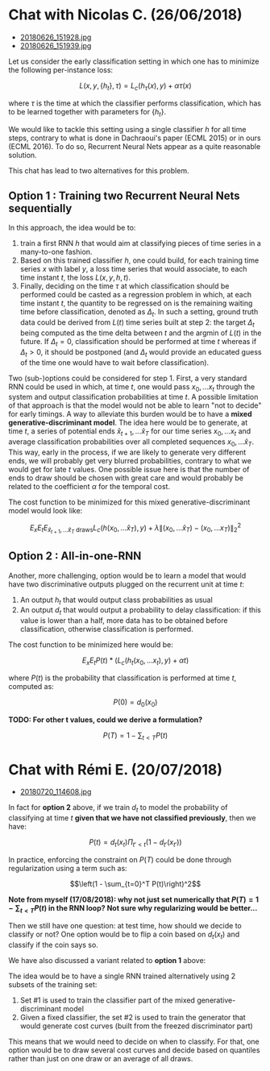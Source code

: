 # Chat with Nicolas C. (26/06/2018)

* <a href="../media/20180626_151928.jpg">20180626_151928.jpg</a>
* <a href="../media/20180626_151939.jpg">20180626_151939.jpg</a>

Let us consider the early classification setting in which one has to minimize the following per-instance loss:

$$L(x, y, \{h_t\}, \tau) = L_c(h_\tau(x), y) + \alpha \tau(x)$$

where $\tau$ is the time at which the classifier performs classification, which has to be learned together with 
parameters for $\{h_t\}$.

We would like to tackle this setting using a single classifier $h$ for all time steps, contrary to what is done in 
Dachraoui's paper (ECML 2015) or in ours (ECML 2016).
To do so, Recurrent Neural Nets appear as a quite reasonable solution.

This chat has lead to two alternatives for this problem.

## Option 1 : Training two Recurrent Neural Nets sequentially

In this approach, the idea would be to:

1. train a first RNN $h$ that would aim at classifying pieces of time series in a 
many-to-one fashion. 
2. Based on this trained classifier $h$, one could build, for each training time series $x$ with 
label $y$, a loss time series that would associate, to each time instant $t$, the loss $L(x, y, h, t)$.
3. Finally, deciding on the time $\tau$ at which classification should be performed could be casted as a regression 
problem in which, at each time instant $t$, the quantity to be regressed on is the remaining waiting time before 
classification, denoted as $\Delta_t$. In such a setting, ground truth data could be derived from $L(t)$ time series 
built at step 2: the target $\Delta_t$ being computed as the time delta between $t$ and the argmin of $L(t)$ in the 
future. If $\Delta_t = 0$, classification should be performed at time $t$ whereas if $\Delta_t \gt 0$, it should be
postponed (and $\Delta_t$ would provide an educated guess of the time one would have to wait before classification).
 
Two (sub-)options could be considered for step 1. 
First, a very standard RNN could be used in which, at time $t$, one would pass $x_0, 
\dots x_t$ through the system and output classification probabilities at time $t$.
A possible limitation of that approach is that the model would not be able to learn "not to decide" for early timings.
A way to alleviate this burden would be to have a **mixed generative-discriminant model**.
The idea here would be to generate, at time $t$, a series of potential ends $\hat{x}_{t+1}, 
\dots \hat{x}_T$ for our time series $x_0, \dots x_t$ and average classification probabilities over all completed 
sequences $x_0, \dots \hat{x}_T$. This way, early in the process, if we are likely to generate very different ends, we
will probably get very blurred probabilities, contrary to what we would get for late $t$ values.
One possible issue here is that the number of ends to draw should be chosen with great care and would probably be 
related to the coefficient $\alpha$ for the temporal cost.

The cost function to be minimized for this mixed generative-discriminant model would look like:

$$E_x E_t E_{\hat{x}_{t+1}, \dots \hat{x}_T \text{ draws}} L_c(h(x_0, \dots \hat{x}_T), y) + 
\lambda \| (x_0, \dots \hat{x}_T) - (x_0, \dots x_T) \|^2_2$$


## Option 2 : All-in-one-RNN

Another, more challenging, option would be to learn a model that would have two discriminative outputs plugged on the
recurrent unit at time $t$:

1. An output $h_t$ that would output class probabilities as usual
2. An output $d_t$ that would output a probability to delay classification: if this value is lower than a half, more 
data has to be obtained before classification, otherwise classification is performed.

The cost function to be minimized here would be:

$$E_x E_t P(t) * \left(L_c(h_t(x_0, \dots x_t), y) + \alpha t\right)$$

where $P(t)$ is the probability that classification is performed at time $t$, computed as:

$$P(0) = d_0(x_0)$$

**TODO: For other t values, could we derive a formulation?**

$$P(T) = 1 - \sum_{t<T} P(t)$$

# Chat with Rémi E. (20/07/2018)

* <a href="../media/20180720_114608.jpg">20180720_114608.jpg</a>

In fact for **option 2** above, if we train $d_t$ to model the probability of classifying at time
$t$ **given that we have not classified previously**, then we have:

$$P(t) = d_t(x_t) \Pi_{t'<t}(1-d_{t'}(x_{t'}))$$

In practice, enforcing the constraint on $P(T)$ could be done through regularization using a term such as:

$$\left(1 - \sum_{t=0}^T P(t)\right)^2$$

**Note from myself (17/08/2018): why not just set numerically that 
$P(T) = 1 - \sum_{t<T} P(t)$ in the RNN loop? Not sure why regularizing would be better...**

Then we still have one question: at test time, how should we decide to classify or not?
One option would be to flip a coin based on $d_t(x_t)$ and classify if the coin says so.

We have also discussed a variant related to **option 1** above:

The idea would be to have a single RNN trained alternatively using 2 subsets of the training set:

1. Set #1 is used to train the classifier part of the mixed generative-discriminant model
2. Given a fixed classifier, the set #2 is used to train the generator that would generate cost curves (built from 
the freezed discriminator part)

This means that we would need to decide on when to classify.
For that, one option would be to draw several cost curves and decide based on quantiles rather than just on one draw or 
an average of all draws.